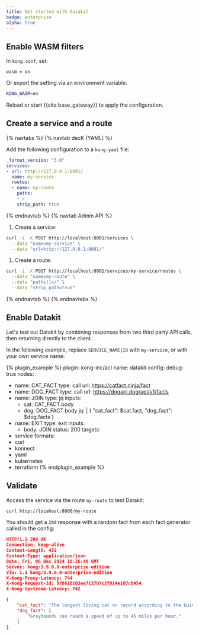 ```yaml
---
title: Get started with Datakit
badge: enterprise
alpha: true
---
```


## Enable WASM filters

In `kong.conf`, set:

```
wasm = on
```

Or export the setting via an environment variable:

```sh
KONG_WASM=on
```

Reload or start {{site.base_gateway}} to apply the configuration.

## Create a service and a route

{% navtabs %}
{% navtab decK (YAML) %}

Add the following configuration to a `kong.yaml` file:

```yaml
_format_version: "3.0"
services:
- url: http://127.0.0.1:8001/
  name: my-service
  routes:
  - name: my-route
    paths:
    - /
    strip_path: true
```
{% endnavtab %}
{% navtab Admin API %}

1. Create a service:
  ```bash
  curl -i -X POST http://localhost:8001/services \
    --data "name=my-service" \
    --data "url=http://127.0.0.1:8001/"
  ```
  
1. Create a route:
  ```bash
  curl -i -X POST http://localhost:8001/services/my-service/routes \
    --data "name=my-route" \
    --data "paths[]=/" \
    --data "strip_path=true"
  ```

{% endnavtab %}
{% endnavtabs %}

## Enable Datakit

Let's test out Datakit by combining responses from two third party API calls, then returning directly to the client.

In the following example, replace `SERVICE_NAME|ID` with `my-service`, or with your own service name:

{% plugin_example %}
plugin: kong-inc/acl
name: datakit
config:
  debug: true
  nodes:
  - name: CAT_FACT
    type: call
    url:  https://catfact.ninja/fact
  - name: DOG_FACT
    type: call
    url:  https://dogapi.dog/api/v1/facts
  - name: JOIN
    type: jq
    inputs:
    - cat: CAT_FACT.body
    - dog: DOG_FACT.body
    jq: |
      {
        "cat_fact": $cat.fact,
        "dog_fact": $dog.facts
      }
  - name: EXIT
    type: exit
    inputs:
    - body: JOIN
    status: 200
targets:
  - service
formats:
  - curl
  - konnect
  - yaml
  - kubernetes
  - terraform
{% endplugin_example %}

## Validate

Access the service via the route `my-route` to test Datakit:

```sh
curl http://locahost:8000/my-route
```

You should get a `200` response with a random fact from each fact generator called in the config:

```json
HTTP/1.1 200 OK
Connection: keep-alive
Content-Length: 432
Content-Type: application/json
Date: Fri, 06 Dec 2024 18:26:48 GMT
Server: kong/3.9.0.0-enterprise-edition
Via: 1.1 kong/3.9.0.0-enterprise-edition
X-Kong-Proxy-Latency: 744
X-Kong-Request-Id: 878618103ee7137b7c2f914e107cb454
X-Kong-Upstream-Latency: 742

{
    "cat_fact": "The longest living cat on record according to the Guinness Book belongs to the late Creme Puff of Austin, Texas who lived to the ripe old age of 38 years and 3 days!",
    "dog_fact": [
        "Greyhounds can reach a speed of up to 45 miles per hour."
    ]
}

```